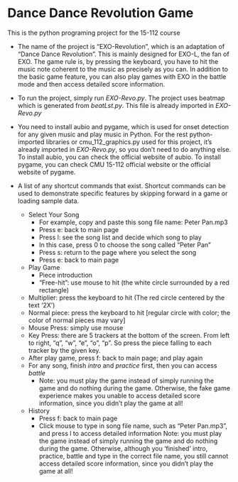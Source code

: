 # Dance Dance Revolution Game
This is the python programing project for the 15-112 course 

* The name of the project is “EXO-Revolution”, which is an adaptation of “Dance Dance Revolution”. This is mainly designed for EXO-L, the fan of EXO. The game rule is, by pressing the keyboard, you have to hit the music note coherent to the music as precisely as you can. In addition to the basic game feature, you can also play games with EXO in the battle mode and then access detailed score information. 

* To run the project, simply run *EXO-Revo.py*. The project uses beatmap which is generated from *beatLst.py*. This file is already imported in *EXO-Revo.py*

* You need to install aubio and pygame, which is used for onset detection for any given music and play music in Python. For the rest python-imported libraries or cmu_112_graphics.py used for this project, it’s already imported in *EXO-Revo.py*, so you don’t need to do anything else. 
  To install aubio, you can check the official website of aubio.
  To install pygame, you can check CMU 15-112 official website or the official website of pygame.

* A list of any shortcut commands that exist. Shortcut commands can be used to demonstrate specific features by skipping forward in a game or loading sample data. 
   * Select Your Song
      * For example, copy and paste this song file name: Peter Pan.mp3
      * Press e: back to main page
      * Press l: see the song list and decide which song to play
      * In this case, press 0 to choose the song called “Peter Pan”
      * Press s: return to the page where you select the song
      * Press e: back to main page
   * Play Game 
      * Piece introduction
      * “Free-hit”: use mouse to hit (the white circle surrounded by a red rectangle)
   * Multiplier: press the keyboard to hit (The red circle centered by the text ‘2X’)
   * Normal piece: press the keyboard to hit [regular circle with color; the color of normal pieces may vary]
   * Mouse Press: simply use mouse
   * Key Press: there are 5 trackers at the bottom of the screen. From left to right, “q”, “w”, “e”, “o”, “p”. So press the piece falling to each tracker by the given key.
   * After play game, press f: back to main page; and play again
   * For any song, finish *intro* and *practice* first, then you can access *battle*
     * Note: you must play the game instead of simply running the game and do nothing during the game. Otherwise, the fake game experience makes you unable to access detailed score information, since you didn’t play the game at all!
   * History
      * Press f: back to main page
      * Click mouse to type in song file name, such as “Peter Pan.mp3”, and press l to access detailed information
      Note: you must play the game instead of simply running the game and do nothing during the game. Otherwise, although you ‘finished’ intro, practice, battle and type in the correct file name, you still cannot access detailed score information, since you didn’t play the game at all!

